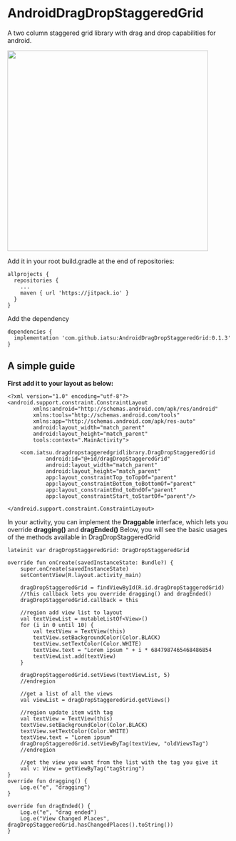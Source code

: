 # AndroidDragDropStaggeredGrid
A two column staggered grid library with drag and drop capabilities for android.

<img src="https://github.com/iatsu/AndroidDragDropStaggeredGrid/blob/master/DragDropStaggeredGrid.gif" width="450" />

Add it in your root build.gradle at the end of repositories:
    
    allprojects {
      repositories {
        ...
        maven { url 'https://jitpack.io' }
      }
    }
  
Add the dependency

    dependencies {
      implementation 'com.github.iatsu:AndroidDragDropStaggeredGrid:0.1.3'
    }

<h2>A simple guide</h2>

<b>First add it to your layout as below:</b>

    <?xml version="1.0" encoding="utf-8"?>
    <android.support.constraint.ConstraintLayout
            xmlns:android="http://schemas.android.com/apk/res/android"
            xmlns:tools="http://schemas.android.com/tools"
            xmlns:app="http://schemas.android.com/apk/res-auto"
            android:layout_width="match_parent"
            android:layout_height="match_parent"
            tools:context=".MainActivity">

        <com.iatsu.dragdropstaggeredgridlibrary.DragDropStaggeredGrid
                android:id="@+id/dragDropStaggeredGrid"
                android:layout_width="match_parent"
                android:layout_height="match_parent"
                app:layout_constraintTop_toTopOf="parent"
                app:layout_constraintBottom_toBottomOf="parent"
                app:layout_constraintEnd_toEndOf="parent"
                app:layout_constraintStart_toStartOf="parent"/>

    </android.support.constraint.ConstraintLayout>
 
 In your activity, you can implement the <b>Draggable</b> interface, which lets you override <b>dragging()</b> and <b>dragEnded()</b>
 Below, you will see the basic usages of the methods available in DragDropStaggeredGrid
 
    lateinit var dragDropStaggeredGrid: DragDropStaggeredGrid

    override fun onCreate(savedInstanceState: Bundle?) {
        super.onCreate(savedInstanceState)
        setContentView(R.layout.activity_main)

        dragDropStaggeredGrid = findViewById(R.id.dragDropStaggeredGrid)
        //this callback lets you override dragging() and dragEnded()
        dragDropStaggeredGrid.callback = this

        //region add view list to layout
        val textViewList = mutableListOf<View>()
        for (i in 0 until 10) {
            val textView = TextView(this)
            textView.setBackgroundColor(Color.BLACK)
            textView.setTextColor(Color.WHITE)
            textView.text = "Lorem ipsum " + i * 6847987465468486854
            textViewList.add(textView)
        }

        dragDropStaggeredGrid.setViews(textViewList, 5)
        //endregion
        
        //get a list of all the views
        val viewList = dragDropStaggeredGrid.getViews()

        //region update item with tag
        val textView = TextView(this)
        textView.setBackgroundColor(Color.BLACK)
        textView.setTextColor(Color.WHITE)
        textView.text = "Lorem ipsum"
        dragDropStaggeredGrid.setViewByTag(textView, "oldViewsTag")
        //endregion
        
        //get the view you want from the list with the tag you give it
        val v: View = getViewByTag("tagString")
    }
    override fun dragging() {
        Log.e("e", "dragging")
    }

    override fun dragEnded() {
        Log.e("e", "drag ended")
        Log.e("View Changed Places", dragDropStaggeredGrid.hasChangedPlaces().toString())
    }
